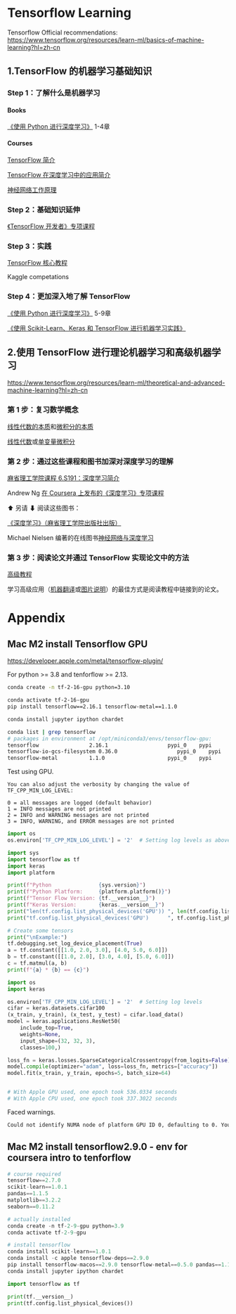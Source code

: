 # Tensorflow Learning



Tensorflow Official recommendations: https://www.tensorflow.org/resources/learn-ml/basics-of-machine-learning?hl=zh-cn



## 1.TensorFlow 的机器学习基础知识

### Step 1：了解什么是机器学习

#### Books

[《使用 Python 进行深度学习》](https://www.manning.com/books/deep-learning-with-python-second-edition) 1-4章

#### Courses

[TensorFlow 简介](https://www.coursera.org/learn/introduction-tensorflow)

[TensorFlow 在深度学习中的应用简介](https://www.udacity.com/course/intro-to-tensorflow-for-deep-learning--ud187)

[神经网络工作原理](https://www.youtube.com/playlist?list=PLZHQObOWTQDNU6R1_67000Dx_ZCJB-3pi&hl=zh-cn)



### Step 2：基础知识延伸

[《TensorFlow 开发者》专项课程](https://www.coursera.org/specializations/tensorflow-in-practice)



### Step 3：实践

[TensorFlow 核心教程](https://www.tensorflow.org/tutorials?hl=zh-cn)

Kaggle competations



### Step 4：更加深入地了解 TensorFlow

[《使用 Python 进行深度学习》](https://www.manning.com/books/deep-learning-with-python-second-edition) 5-9章

[《使用 Scikit-Learn、Keras 和 TensorFlow 进行机器学习实践》](https://www.oreilly.com/library/view/hands-on-machine-learning/9781492032632/)



## 2.使用 TensorFlow 进行理论机器学习和高级机器学习

https://www.tensorflow.org/resources/learn-ml/theoretical-and-advanced-machine-learning?hl=zh-cn

### 第 1 步：复习数学概念

[线性代数的本质](https://www.youtube.com/playlist?list=PLZHQObOWTQDPD3MizzM2xVFitgF8hE_ab&hl=zh-cn)和[微积分的本质](https://www.youtube.com/playlist?list=PLZHQObOWTQDMsr9K-rj53DwVRMYO3t5Yr&hl=zh-cn)

[线性代数](https://ocw.mit.edu/courses/mathematics/18-06-linear-algebra-spring-2010/)或[单变量微积分](https://ocw.mit.edu/courses/mathematics/18-01-single-variable-calculus-fall-2006/)



### 第 2 步：通过这些课程和图书加深对深度学习的理解

[麻省理工学院课程 6.S191：深度学习简介](http://introtodeeplearning.com/)

Andrew Ng  [在 Coursera 上发布的《深度学习》专项课程](https://www.coursera.org/specializations/deep-learning)



⬆ 另请 ⬇ 阅读这些图书：

[《深度学习》（麻省理工学院出版社出版）](https://www.deeplearningbook.org/)

Michael Nielsen 编著的在线图书[神经网络与深度学习](http://neuralnetworksanddeeplearning.com/)



### 第 3 步：阅读论文并通过 TensorFlow 实现论文中的方法

[高级教程](https://www.tensorflow.org/tutorials?hl=zh-cn)

学习高级应用（[机器翻译](https://www.tensorflow.org/tutorials/text/transformer?hl=zh-cn)或[图片说明](https://www.tensorflow.org/tutorials/text/image_captioning?hl=zh-cn)）的最佳方式是阅读教程中链接到的论文。



# Appendix

## Mac M2 install Tensorflow GPU

https://developer.apple.com/metal/tensorflow-plugin/

For python >= 3.8 and tenforflow >= 2.13.

```bash
conda create -n tf-2-16-gpu python=3.10

conda activate tf-2-16-gpu
pip install tensorflow==2.16.1 tensorflow-metal==1.1.0

conda install jupyter ipython chardet
```

```bash
conda list | grep tensorflow
# packages in environment at /opt/miniconda3/envs/tensorflow-gpu:
tensorflow                2.16.1                   pypi_0    pypi
tensorflow-io-gcs-filesystem 0.36.0                   pypi_0    pypi
tensorflow-metal          1.1.0                    pypi_0    pypi
```

Test using GPU.

```
You can also adjust the verbosity by changing the value of TF_CPP_MIN_LOG_LEVEL:

0 = all messages are logged (default behavior)
1 = INFO messages are not printed
2 = INFO and WARNING messages are not printed
3 = INFO, WARNING, and ERROR messages are not printed
```

```python
import os
os.environ['TF_CPP_MIN_LOG_LEVEL'] = '2'  # Setting log levels as above explained

import sys
import tensorflow as tf
import keras
import platform

print(f"Python               {sys.version}")
print(f"Python Platform:     {platform.platform()}")
print(f"Tensor Flow Version: {tf.__version__}")
print(f"Keras Version:       {keras.__version__}")
print("len(tf.config.list_physical_devices('GPU')) ", len(tf.config.list_physical_devices('GPU')))
print("tf.config.list_physical_devices('GPU')      ", tf.config.list_physical_devices('GPU'))

# Create some tensors
print("\nExample:")
tf.debugging.set_log_device_placement(True)
a = tf.constant([[1.0, 2.0, 3.0], [4.0, 5.0, 6.0]])
b = tf.constant([[1.0, 2.0], [3.0, 4.0], [5.0, 6.0]])
c = tf.matmul(a, b)
print(f"{a} * {b} == {c}")
```

```python
import os
import keras

os.environ['TF_CPP_MIN_LOG_LEVEL'] = '2'  # Setting log levels
cifar = keras.datasets.cifar100
(x_train, y_train), (x_test, y_test) = cifar.load_data()
model = keras.applications.ResNet50(
    include_top=True,
    weights=None,
    input_shape=(32, 32, 3),
    classes=100,)

loss_fn = keras.losses.SparseCategoricalCrossentropy(from_logits=False)
model.compile(optimizer="adam", loss=loss_fn, metrics=["accuracy"])
model.fit(x_train, y_train, epochs=5, batch_size=64)


# With Apple GPU used, one epoch took 536.0334 seconds
# With Apple CPU used, one epoch took 337.3022 seconds
```

Faced warnings.

```bash
Could not identify NUMA node of platform GPU ID 0, defaulting to 0. Your kernel may not have been built with NUMA support.
```

## Mac M2 install tensorflow2.9.0 - env for coursera intro to tenforflow

```python
# course required
tensorflow==2.7.0
scikit-learn==1.0.1
pandas==1.1.5
matplotlib==3.2.2
seaborn==0.11.2
```

```python
# actually installed
conda create -n tf-2-9-gpu python=3.9
conda activate tf-2-9-gpu

# install tensorflow
conda install scikit-learn==1.0.1
conda install -c apple tensorflow-deps==2.9.0
pip install tensorflow-macos==2.9.0 tensorflow-metal==0.5.0 pandas==1.1.5 matplotlib==3.2.2 seaborn==0.11.2
conda install jupyter ipython chardet
```

```python
import tensorflow as tf

print(tf.__version__)
print(tf.config.list_physical_devices())
```

